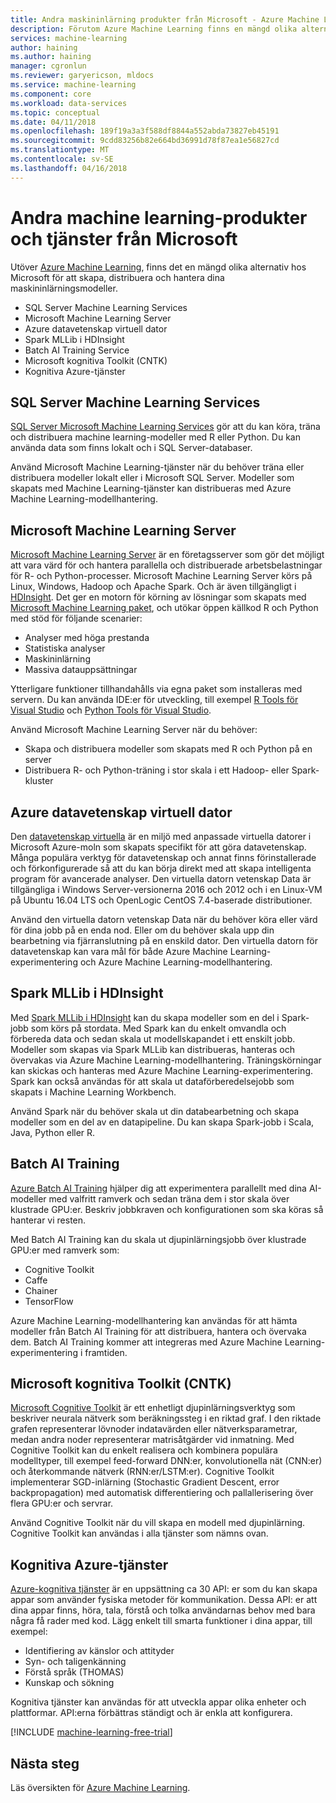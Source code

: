 ```yaml
---
title: Andra maskininlärning produkter från Microsoft - Azure Machine Learning | Microsoft Docs
description: Förutom Azure Machine Learning finns en mängd olika alternativ till Microsoft för att skapa, distribuera och hantera dina maskininlärning modeller.
services: machine-learning
author: haining
ms.author: haining
manager: cgronlun
ms.reviewer: garyericson, mldocs
ms.service: machine-learning
ms.component: core
ms.workload: data-services
ms.topic: conceptual
ms.date: 04/11/2018
ms.openlocfilehash: 189f19a3a3f588df8844a552abda73827eb45191
ms.sourcegitcommit: 9cdd83256b82e664bd36991d78f87ea1e56827cd
ms.translationtype: MT
ms.contentlocale: sv-SE
ms.lasthandoff: 04/16/2018
---
```

# <a name="other-machine-learning-products-and-services-from-microsoft"></a>Andra machine learning-produkter och tjänster från Microsoft

Utöver [Azure Machine Learning](overview-what-is-azure-ml.md), finns det en mängd olika alternativ hos Microsoft för att skapa, distribuera och hantera dina maskininlärningsmodeller. 
* SQL Server Machine Learning Services
* Microsoft Machine Learning Server
* Azure datavetenskap virtuell dator
* Spark MLLib i HDInsight
* Batch AI Training Service
* Microsoft kognitiva Toolkit (CNTK)
* Kognitiva Azure-tjänster


## <a name="sql-server-machine-learning-services"></a>SQL Server Machine Learning Services
[SQL Server Microsoft Machine Learning Services](https://docs.microsoft.com/sql/advanced-analytics/r/r-services) gör att du kan köra, träna och distribuera machine learning-modeller med R eller Python. Du kan använda data som finns lokalt och i SQL Server-databaser. 

Använd Microsoft Machine Learning-tjänster när du behöver träna eller distribuera modeller lokalt eller i Microsoft SQL Server. Modeller som skapats med Machine Learning-tjänster kan distribueras med Azure Machine Learning-modellhantering. 

## <a name="microsoft-machine-learning-server"></a>Microsoft Machine Learning Server 
[Microsoft Machine Learning Server](https://docs.microsoft.com/sql/advanced-analytics/r/r-server-standalone) är en företagsserver som gör det möjligt att vara värd för och hantera parallella och distribuerade arbetsbelastningar för R- och Python-processer. Microsoft Machine Learning Server körs på Linux, Windows, Hadoop och Apache Spark. Och är även tillgängligt i [HDInsight](https://azure.microsoft.com/services/hdinsight/r-server/). Det ger en motorn för körning av lösningar som skapats med [Microsoft Machine Learning paket](https://docs.microsoft.com/r-server/r/concept-what-is-the-microsoftml-package), och utökar öppen källkod R och Python med stöd för följande scenarier:

- Analyser med höga prestanda
- Statistiska analyser
- Maskininlärning
- Massiva datauppsättningar

Ytterligare funktioner tillhandahålls via egna paket som installeras med servern. Du kan använda IDE:er för utveckling, till exempel [R Tools för Visual Studio](https://www.visualstudio.com/vs/rtvs/) och [Python Tools för Visual Studio](https://www.visualstudio.com/vs/python/).

Använd Microsoft Machine Learning Server när du behöver:

- Skapa och distribuera modeller som skapats med R och Python på en server
- Distribuera R- och Python-träning i stor skala i ett Hadoop- eller Spark-kluster

## <a name="azure-data-science-virtual-machine"></a>Azure datavetenskap virtuell dator
Den [datavetenskap virtuella](https://docs.microsoft.com/azure/machine-learning/data-science-virtual-machine/overview) är en miljö med anpassade virtuella datorer i Microsoft Azure-moln som skapats specifikt för att göra datavetenskap. Många populära verktyg för datavetenskap och annat finns förinstallerade och förkonfigurerade så att du kan börja direkt med att skapa intelligenta program för avancerade analyser. Den virtuella datorn vetenskap Data är tillgängliga i Windows Server-versionerna 2016 och 2012 och i en Linux-VM på Ubuntu 16.04 LTS och OpenLogic CentOS 7.4-baserade distributioner. 

Använd den virtuella datorn vetenskap Data när du behöver köra eller värd för dina jobb på en enda nod. Eller om du behöver skala upp din bearbetning via fjärranslutning på en enskild dator. Den virtuella datorn för datavetenskap kan vara mål för både Azure Machine Learning- experimentering och Azure Machine Learning-modellhantering. 

## <a name="spark-mllib-in-hdinsight"></a>Spark MLLib i HDInsight
Med [Spark MLLib i HDInsight](https://docs.microsoft.com/azure/hdinsight/hdinsight-apache-spark-ipython-notebook-machine-learning) kan du skapa modeller som en del i Spark-jobb som körs på stordata. Med Spark kan du enkelt omvandla och förbereda data och sedan skala ut modellskapandet i ett enskilt jobb. Modeller som skapas via Spark MLLib kan distribueras, hanteras och övervakas via Azure Machine Learning-modellhantering. Träningskörningar kan skickas och hanteras med Azure Machine Learning-experimentering. Spark kan också användas för att skala ut dataförberedelsejobb som skapats i Machine Learning Workbench. 

Använd Spark när du behöver skala ut din databearbetning och skapa modeller som en del av en datapipeline. Du kan skapa Spark-jobb i Scala, Java, Python eller R. 

## <a name="batch-ai-training"></a>Batch AI Training 
[Azure Batch AI Training](https://aka.ms/batchaitraining) hjälper dig att experimentera parallellt med dina AI-modeller med valfritt ramverk och sedan träna dem i stor skala över klustrade GPU:er. Beskriv jobbkraven och konfigurationen som ska köras så hanterar vi resten. 

Med Batch AI Training kan du skala ut djupinlärningsjobb över klustrade GPU:er med ramverk som:

- Cognitive Toolkit
- Caffe
- Chainer
- TensorFlow

Azure Machine Learning-modellhantering kan användas för att hämta modeller från Batch AI Training för att distribuera, hantera och övervaka dem.  Batch AI Training kommer att integreras med Azure Machine Learning-experimentering i framtiden. 

## <a name="microsoft-cognitive-toolkit-cntk"></a>Microsoft kognitiva Toolkit (CNTK)
[Microsoft Cognitive Toolkit](https://www.microsoft.com/en-us/cognitive-toolkit/) är ett enhetligt djupinlärningsverktyg som beskriver neurala nätverk som beräkningssteg i en riktad graf. I den riktade grafen representerar lövnoder indatavärden eller nätverksparametrar, medan andra noder representerar matrisåtgärder vid inmatning. Med Cognitive Toolkit kan du enkelt realisera och kombinera populära modelltyper, till exempel feed-forward DNN:er, konvolutionella nät (CNN:er) och återkommande nätverk (RNN:er/LSTM:er). Cognitive Toolkit implementerar SGD-inlärning (Stochastic Gradient Descent, error backpropagation) med automatisk differentiering och pallallerisering över flera GPU:er och servrar.

Använd Cognitive Toolkit när du vill skapa en modell med djupinlärning.  Cognitive Toolkit kan användas i alla tjänster som nämns ovan.

## <a name="azure-cognitive-services"></a>Kognitiva Azure-tjänster
[Azure-kognitiva tjänster](https://docs.microsoft.com/en-us/azure/#pivot=products&panel=ai) är en uppsättning ca 30 API: er som du kan skapa appar som använder fysiska metoder för kommunikation. Dessa API: er att dina appar finns, höra, tala, förstå och tolka användarnas behov med bara några få rader med kod. Lägg enkelt till smarta funktioner i dina appar, till exempel: 

- Identifiering av känslor och attityder
- Syn- och taligenkänning
- Förstå språk (THOMAS)
- Kunskap och sökning

Kognitiva tjänster kan användas för att utveckla appar olika enheter och plattformar. API:erna förbättras ständigt och är enkla att konfigurera. 

[!INCLUDE [machine-learning-free-trial](../../../includes/machine-learning-free-trial.md)]

## <a name="next-steps"></a>Nästa steg

Läs översikten för [Azure Machine Learning](overview-what-is-azure-ml.md).